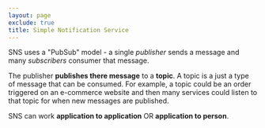 ```yaml
---
layout: page
exclude: true
title: Simple Notification Service
---
```


SNS uses a "PubSub" model - a single *publisher* sends a message and many *subscribers* consumer that message.

The publisher **publishes there message** to a **topic**. A topic is a just a type of message that can be consumed. For example, a topic could be an order triggered on an e-commerce website and then many services could listen to that topic for when new messages are published.

SNS can work **application to application** OR **application to person**.
<!--stackedit_data:
eyJoaXN0b3J5IjpbLTEzODY1OTY3OTVdfQ==
-->